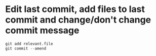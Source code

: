 # Edit last commit, add files to last commit and change/don't change commit message

```s
git add relevant.file
git commit --amend
```